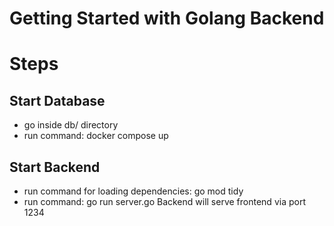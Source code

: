 # Getting Started with Golang Backend

# Steps
## Start Database
- go inside db/ directory
- run command:
    docker compose up

## Start Backend
- run command for loading dependencies:
    go mod tidy
- run command:
    go run server.go
Backend will serve frontend via port 1234

